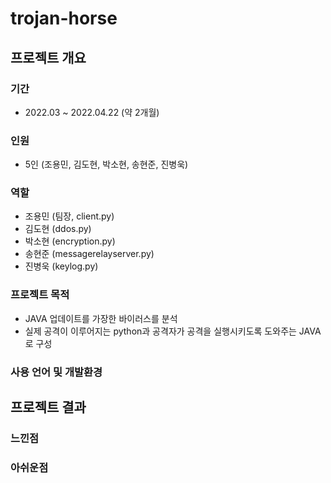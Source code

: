 # trojan-horse
## 프로젝트 개요
### 기간
- 2022.03 ~ 2022.04.22 (약 2개월)
### 인원
- 5인 (조용민, 김도현, 박소현, 송현준, 진병욱)
### 역할
- 조용민 (팀장, client.py)
- 김도현 (ddos.py)
- 박소현 (encryption.py)
- 송현준 (messagerelayserver.py)
- 진병욱 (keylog.py)
### 프로젝트 목적
- JAVA 업데이트를 가장한 바이러스를 분석
- 실제 공격이 이루어지는 python과 공격자가 공격을 실행시키도록 도와주는 JAVA로 구성
### 사용 언어 및 개발환경
## 프로젝트 결과
### 느낀점
### 아쉬운점
